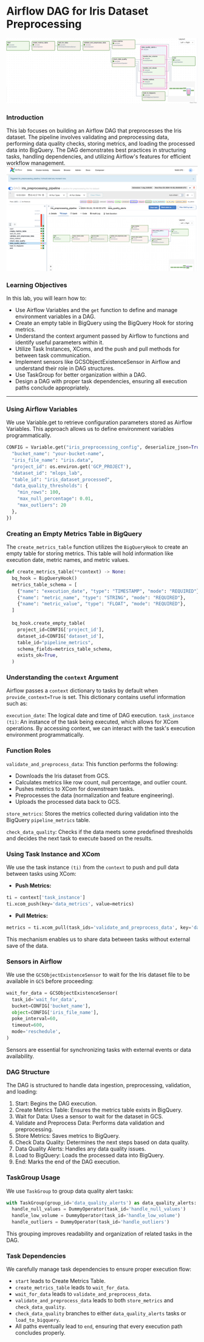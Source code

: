 # Airflow DAG for Iris Dataset Preprocessing
![Main Dag](assets/task_group_showed.png)
### Introduction
This lab focuses on building an Airflow DAG that preprocesses the Iris dataset. The pipeline involves validating and preprocessing data, performing data quality checks, storing metrics, and loading the processed data into BigQuery. The DAG demonstrates best practices in structuring tasks, handling dependencies, and utilizing Airflow's features for efficient workflow management.
![Main dag not showing tasks group](assets/main_dag.png)

### Learning Objectives
In this lab, you will learn how to:
- Use Airflow Variables and the `get` function to define and manage environment variables in a DAG.
- Create an empty table in BigQuery using the BigQuery Hook for storing metrics.
- Understand the context argument passed by Airflow to functions and identify useful parameters within it.
- Utilize Task Instances, XComs, and the push and pull methods for between task communication.
- Implement sensors like GCSObjectExistenceSensor in Airflow and understand their role in DAG structures.
- Use TaskGroup for better organization within a DAG.
- Design a DAG with proper task dependencies, ensuring all execution paths conclude appropriately.

-----
### Using Airflow Variables
We use Variable.get to retrieve configuration parameters stored as Airflow Variables. This approach allows us to define environment variables programmatically.
```python
CONFIG = Variable.get("iris_preprocessing_config", deserialize_json=True, default_var={
  "bucket_name": "your-bucket-name",
  "iris_file_name": "iris.data",
  "project_id": os.environ.get('GCP_PROJECT'),
  "dataset_id": "mlops_lab",
  "table_id": "iris_dataset_processed",
  "data_quality_thresholds": {
    "min_rows": 100,
    "max_null_percentage": 0.01,
    "max_outliers": 20
  },
})
```
### Creating an Empty Metrics Table in BigQuery
The `create_metrics_table` function utilizes the `BigQueryHook` to create an empty table for storing metrics. This table will hold information like execution date, metric names, and metric values.
```python
def create_metrics_table(**context) -> None:
  bq_hook = BigQueryHook()
  metrics_table_schema = [
    {"name": "execution_date", "type": "TIMESTAMP", "mode": "REQUIRED"},
    {"name": "metric_name", "type": "STRING", "mode": "REQUIRED"},
    {"name": "metric_value", "type": "FLOAT", "mode": "REQUIRED"},
  ]
  
  bq_hook.create_empty_table(
    project_id=CONFIG['project_id'],
    dataset_id=CONFIG['dataset_id'],
    table_id="pipeline_metrics",
    schema_fields=metrics_table_schema,
    exists_ok=True,
  )
```
### Understanding the `context` Argument
Airflow passes a `context` dictionary to tasks by default when `provide_context=True` is set. This dictionary contains useful information such as:

`execution_date`: The logical date and time of DAG execution.
`task_instance (ti)`: An instance of the task being executed, which allows for XCom operations.
By accessing context, we can interact with the task's execution environment programmatically.
### Function Roles
`validate_and_preprocess_data`:
This function performs the following:

- Downloads the Iris dataset from GCS.
- Calculates metrics like row count, null percentage, and outlier count.
- Pushes metrics to XCom for downstream tasks.
- Preprocesses the data (normalization and feature engineering).
- Uploads the processed data back to GCS.

`store_metrics`:
Stores the metrics collected during validation into the BigQuery `pipeline_metrics` table.

`check_data_quality`:
Checks if the data meets some predefined thresholds and decides the next task to execute based on the results.

### Using Task Instance and XCom
We use the task instance `(ti)` from the `context` to push and pull data between tasks using XCom:
- **Push Metrics:**
```python
ti = context['task_instance']
ti.xcom_push(key='data_metrics', value=metrics)
```
- **Pull Metrics:**
```python
metrics = ti.xcom_pull(task_ids='validate_and_preprocess_data', key='data_metrics')
```
This mechanism enables us to share data between tasks without external save of the data.

### Sensors in Airflow
We use the `GCSObjectExistenceSensor` to wait for the Iris dataset file to be available in `GCS` before proceeding:
```python
wait_for_data = GCSObjectExistenceSensor(
  task_id='wait_for_data',
  bucket=CONFIG['bucket_name'],
  object=CONFIG['iris_file_name'],
  poke_interval=60,
  timeout=600,
  mode='reschedule',
)
```
Sensors are essential for synchronizing tasks with external events or data availability.

### DAG Structure
The DAG is structured to handle data ingestion, preprocessing, validation, and loading:

1. Start: Begins the DAG execution.
2. Create Metrics Table: Ensures the metrics table exists in BigQuery.
3. Wait for Data: Uses a sensor to wait for the dataset in GCS.
4. Validate and Preprocess Data: Performs data validation and preprocessing.
5. Store Metrics: Saves metrics to BigQuery.
6. Check Data Quality: Determines the next steps based on data quality.
7. Data Quality Alerts: Handles any data quality issues.
8. Load to BigQuery: Loads the processed data into BigQuery.
9. End: Marks the end of the DAG execution.

### TaskGroup Usage
We use `TaskGroup` to group data quality alert tasks:
```python
with TaskGroup(group_id='data_quality_alerts') as data_quality_alerts:
  handle_null_values = DummyOperator(task_id='handle_null_values')
  handle_low_volume = DummyOperator(task_id='handle_low_volume')
  handle_outliers = DummyOperator(task_id='handle_outliers')
```
This grouping improves readability and organization of related tasks in the DAG.

### Task Dependencies
We carefully manage task dependencies to ensure proper execution flow:

- `start` leads to Create Metrics Table.
- `create_metrics_table` leads to `wait_for_data`.
- `wait_for_data` leads to `validate_and_preprocess_data`.
- `validate_and_preprocess_data` leads to both `store_metrics` and `check_data_quality`.
- `check_data_quality` branches to either `data_quality_alerts` tasks or `load_to_bigquery`.
- All paths eventually lead to `end`, ensuring that every execution path concludes properly.